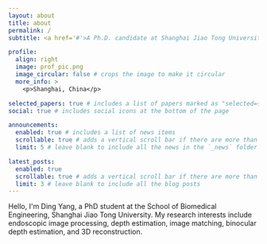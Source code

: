 ```yaml
---
layout: about
title: about
permalink: /
subtitle: <a href='#'>A Ph.D. candidate at Shanghai Jiao Tong University</a>.

profile:
  align: right
  image: prof_pic.png
  image_circular: false # crops the image to make it circular
  more_info: >
    <p>Shanghai, China</p>

selected_papers: true # includes a list of papers marked as "selected={true}"
social: true # includes social icons at the bottom of the page

announcements:
  enabled: true # includes a list of news items
  scrollable: true # adds a vertical scroll bar if there are more than 3 news items
  limit: 5 # leave blank to include all the news in the `_news` folder

latest_posts:
  enabled: true
  scrollable: true # adds a vertical scroll bar if there are more than 3 new posts items
  limit: 3 # leave blank to include all the blog posts
---
```


Hello, I'm Ding Yang, a PhD student at the School of Biomedical Engineering, Shanghai Jiao Tong University. My research interests include endoscopic image processing, depth estimation, image matching, binocular depth estimation, and 3D reconstruction.
